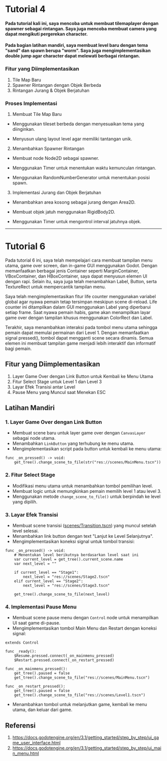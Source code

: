 # Tutorial 4

#### Pada tutorial kali ini, saya mencoba untuk membuat tilemaplayer dengan spawner sebagai rintangan. Saya juga mencoba membuat camera yang dapat mengikuti pergerekan character. 

#### Pada bagian latihan mandiri, saya membuat level baru dengan tema "sand" dan spawn berupa "worm". Saya juga mengimplementasikan double jump agar character dapat melewati berbagai rintangan. 

### Fitur yang Diimplementasikan
1. Tile Map Baru
2. Spawner Rintangan dengan Objek Berbeda
3. Rintangan Jurang & Objek Berjatuhan

### Proses Implementasi

1. Membuat Tile Map Baru

- Menggunakan tileset berbeda dengan menyesuaikan tema yang diinginkan.

- Menyusun ulang layout level agar memiliki tantangan unik.

2. Menambahkan Spawner Rintangan

- Membuat node Node2D sebagai spawner.

- Menggunakan Timer untuk menentukan waktu kemunculan rintangan.

- Menggunakan RandomNumberGenerator untuk menentukan posisi spawn.

3. Implementasi Jurang dan Objek Berjatuhan

- Menambahkan area kosong sebagai jurang dengan Area2D.

- Membuat objek jatuh menggunakan RigidBody2D.

- Menggunakan Timer untuk mengontrol interval jatuhnya objek.

---
# Tutorial 6

Pada tutorial 6 ini, saya telah mempelajari cara membuat tampilan menu utama, game over screen, dan in-game GUI menggunakan Godot. Dengan memanfaatkan berbagai jenis Container seperti MarginContainer, VBoxContainer, dan HBoxContainer, saya dapat menyusun elemen UI dengan rapi. Selain itu, saya juga telah menambahkan Label, Button, serta TextureRect untuk mempercantik tampilan menu.

Saya telah mengimplementasikan fitur life counter menggunakan variabel global agar nyawa pemain tetap tersimpan meskipun scene di-reload. Life counter ini ditampilkan dalam GUI menggunakan Label yang diperbarui setiap frame. Saat nyawa pemain habis, game akan menampilkan layar game over dengan tampilan khusus menggunakan ColorRect dan Label.

Terakhir, saya menambahkan interaksi pada tombol menu utama sehingga pemain dapat memulai permainan dari Level 1. Dengan memanfaatkan signal pressed(), tombol dapat mengganti scene secara dinamis. Semua elemen ini membuat tampilan game menjadi lebih interaktif dan informatif bagi pemain.

## Fitur yang Diimplementasikan

1. Layer Game Over dengan Link Button untuk Kembali ke Menu Utama
2. Fitur Select Stage untuk Level 1 dan Level 3
3. Layar Efek Transisi antar Level
4. Pause Menu yang Muncul saat Menekan ESC

## Latihan Mandiri

### 1. Layer Game Over dengan Link Button

- Membuat scene baru untuk layer game over dengan `CanvasLayer` sebagai node utama.
- Menambahkan `LinkButton` yang terhubung ke menu utama.
- Mengimplementasikan script pada button untuk kembali ke menu utama:

```gdscript
func _on_pressed() -> void:
    get_tree().change_scene_to_file(str("res://scenes/MainMenu.tscn"))
```

### 2. Fitur Select Stage

- Modifikasi menu utama untuk menambahkan tombol pemilihan level.
- Membuat logic untuk memungkinkan pemain memilih level 1 atau level 3.
- Menggunakan metode `change_scene_to_file()` untuk berpindah ke level yang dipilih.

### 3. Layar Efek Transisi

- Membuat scene transisi ([scenes/Transition.tscn](d:\Universitas\Semester%206\GameDev\tutorial6-gamedev\scenes\Transition.tscn)) yang muncul setelah level selesai.
- Menambahkan link button dengan text "Lanjut ke Level Selanjutnya".
- Mengimplementasikan koneksi signal untuk tombol transisi:

```gdscript
func _on_pressed() -> void:
    # Menentukan level berikutnya berdasarkan level saat ini
    var current_level = get_tree().current_scene.name
    var next_level = ""
    
    if current_level == "Stage1":
        next_level = "res://scenes/Stage2.tscn"
    elif current_level == "Stage2":
        next_level = "res://scenes/Stage3.tscn"
    
    get_tree().change_scene_to_file(next_level)
```

### 4. Implementasi Pause Menu

- Membuat scene pause menu dengan `Control` node untuk menampilkan UI saat game di-pause.
- Mengimplementasikan tombol Main Menu dan Restart dengan koneksi signal:

```gdscript
extends Control

func _ready():
    $Resume.pressed.connect(_on_mainmenu_pressed)
    $Restart.pressed.connect(_on_restart_pressed)

func _on_mainmenu_pressed():
    get_tree().paused = false 
    get_tree().change_scene_to_file("res://scenes/MainMenu.tscn")

func _on_restart_pressed():
    get_tree().paused = false  
    get_tree().change_scene_to_file("res://scenes/Level1.tscn")
```

- Menambahkan tombol untuk melanjutkan game, kembali ke menu utama, dan keluar dari game.

## Referensi

1. https://docs.godotengine.org/en/3.1/getting_started/step_by_step/ui_game_user_interface.html
2. https://docs.godotengine.org/en/3.1/getting_started/step_by_step/ui_main_menu.html